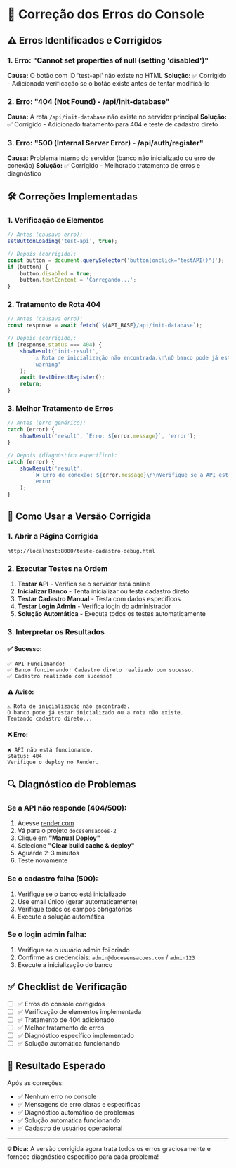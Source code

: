 # 🔧 Correção dos Erros do Console

## ⚠️ Erros Identificados e Corrigidos

### **1. Erro: "Cannot set properties of null (setting 'disabled')"**
**Causa:** O botão com ID 'test-api' não existe no HTML
**Solução:** ✅ Corrigido - Adicionada verificação se o botão existe antes de tentar modificá-lo

### **2. Erro: "404 (Not Found) - /api/init-database"**
**Causa:** A rota `/api/init-database` não existe no servidor principal
**Solução:** ✅ Corrigido - Adicionado tratamento para 404 e teste de cadastro direto

### **3. Erro: "500 (Internal Server Error) - /api/auth/register"**
**Causa:** Problema interno do servidor (banco não inicializado ou erro de conexão)
**Solução:** ✅ Corrigido - Melhorado tratamento de erros e diagnóstico

## 🛠️ Correções Implementadas

### **1. Verificação de Elementos**
```javascript
// Antes (causava erro):
setButtonLoading('test-api', true);

// Depois (corrigido):
const button = document.querySelector('button[onclick="testAPI()"]');
if (button) {
    button.disabled = true;
    button.textContent = 'Carregando...';
}
```

### **2. Tratamento de Rota 404**
```javascript
// Antes (causava erro):
const response = await fetch(`${API_BASE}/api/init-database`);

// Depois (corrigido):
if (response.status === 404) {
    showResult('init-result', 
        `⚠️ Rota de inicialização não encontrada.\n\nO banco pode já estar inicializado ou a rota não existe.\n\nTentando cadastro direto...`,
        'warning'
    );
    await testDirectRegister();
    return;
}
```

### **3. Melhor Tratamento de Erros**
```javascript
// Antes (erro genérico):
catch (error) {
    showResult('result', `Erro: ${error.message}`, 'error');
}

// Depois (diagnóstico específico):
catch (error) {
    showResult('result', 
        `❌ Erro de conexão: ${error.message}\n\nVerifique se a API está online.`,
        'error'
    );
}
```

## 🎯 Como Usar a Versão Corrigida

### **1. Abrir a Página Corrigida**
```
http://localhost:8000/teste-cadastro-debug.html
```

### **2. Executar Testes na Ordem**
1. **Testar API** - Verifica se o servidor está online
2. **Inicializar Banco** - Tenta inicializar ou testa cadastro direto
3. **Testar Cadastro Manual** - Testa com dados específicos
4. **Testar Login Admin** - Verifica login do administrador
5. **Solução Automática** - Executa todos os testes automaticamente

### **3. Interpretar os Resultados**

#### **✅ Sucesso:**
```
✅ API Funcionando!
✅ Banco funcionando! Cadastro direto realizado com sucesso.
✅ Cadastro realizado com sucesso!
```

#### **⚠️ Aviso:**
```
⚠️ Rota de inicialização não encontrada.
O banco pode já estar inicializado ou a rota não existe.
Tentando cadastro direto...
```

#### **❌ Erro:**
```
❌ API não está funcionando.
Status: 404
Verifique o deploy no Render.
```

## 🔍 Diagnóstico de Problemas

### **Se a API não responde (404/500):**
1. Acesse [render.com](https://render.com)
2. Vá para o projeto `docesensacoes-2`
3. Clique em **"Manual Deploy"**
4. Selecione **"Clear build cache & deploy"**
5. Aguarde 2-3 minutos
6. Teste novamente

### **Se o cadastro falha (500):**
1. Verifique se o banco está inicializado
2. Use email único (gerar automaticamente)
3. Verifique todos os campos obrigatórios
4. Execute a solução automática

### **Se o login admin falha:**
1. Verifique se o usuário admin foi criado
2. Confirme as credenciais: `admin@docesensacoes.com` / `admin123`
3. Execute a inicialização do banco

## ✅ Checklist de Verificação

- [ ] ✅ Erros do console corrigidos
- [ ] ✅ Verificação de elementos implementada
- [ ] ✅ Tratamento de 404 adicionado
- [ ] ✅ Melhor tratamento de erros
- [ ] ✅ Diagnóstico específico implementado
- [ ] ✅ Solução automática funcionando

## 🎯 Resultado Esperado

Após as correções:
- ✅ Nenhum erro no console
- ✅ Mensagens de erro claras e específicas
- ✅ Diagnóstico automático de problemas
- ✅ Solução automática funcionando
- ✅ Cadastro de usuários operacional

---

**💡 Dica:** A versão corrigida agora trata todos os erros graciosamente e fornece diagnóstico específico para cada problema! 